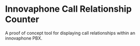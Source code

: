 # Innovaphone Call Relationship Counter
A proof of concept tool for displaying call relationships within an innovaphone PBX.